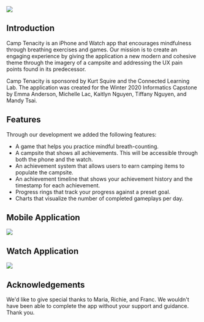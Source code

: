 ![](https://user-images.githubusercontent.com/8029411/80661120-91fd6980-8a42-11ea-9744-28d3f7f9a1a2.png)


## Introduction
Camp Tenacity is an iPhone and Watch app that encourages mindfulness through breathing exercises and games. Our mission is to create an engaging experience by giving the application a new modern and cohesive theme through the imagery of a campsite and addressing the UX pain points found in its predecessor.

Camp Tenacity is sponsored by Kurt Squire and the Connected Learning Lab. The application was created for the Winter 2020  Informatics Capstone by Emma Anderson, Michelle Lac, Kaitlyn Nguyen, Tiffany Nguyen, and Mandy Tsai. 

## Features

Through our development we added the following features:
* A game that helps you practice mindful breath-counting.
* A campsite that shows all achievements. This will be accessible through both the phone and the watch.
* An achievement system that allows users to earn camping items to populate the campsite.
* An achievement timeline that shows your achievement history and the timestamp for each achievement.
* Progress rings that track your progress against a preset goal.
* Charts that visualize the number of completed gameplays per day.


## Mobile Application

![](https://user-images.githubusercontent.com/8029411/80661175-c113db00-8a42-11ea-8451-3bbfb2887908.png)

## Watch Application

![](https://user-images.githubusercontent.com/8029411/80661213-e1dc3080-8a42-11ea-975e-883b74c45d56.png)


## Acknowledgements
We'd like to give special thanks to Maria, Richie, and Franc. We wouldn't have been able to complete the app without your support and guidance. Thank you. 
